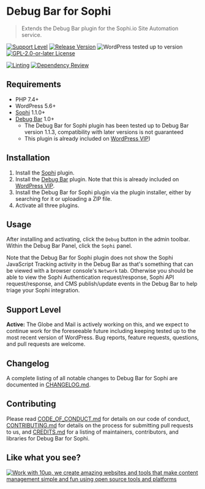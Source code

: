 # Debug Bar for Sophi

> Extends the Debug Bar plugin for the Sophi.io Site Automation service.

[![Support Level](https://img.shields.io/badge/support-active-green.svg)](#support-level) [![Release Version](https://img.shields.io/github/release/globeandmail/sophi-debug-bar.svg)](https://github.com/globeandmail/sophi-debug-bar/releases/latest) ![WordPress tested up to version](https://img.shields.io/wordpress/plugin/tested/debug-bar-for-sophi?color=blue&label=WordPress&logo=WordPress) [![GPL-2.0-or-later License](https://img.shields.io/github/license/globeandmail/sophi-debug-bar.svg)](https://github.com/globeandmail/sophi-debug-bar/blob/trunk/LICENSE.md)

[![Linting](https://github.com/10up/sophi-debug-bar/actions/workflows/lint.yml/badge.svg)](https://github.com/10up/sophi-debug-bar/actions/workflows/lint.yml) [![Dependency Review](https://github.com/10up/sophi-debug-bar/actions/workflows/dependency-review.yml/badge.svg)](https://github.com/10up/sophi-debug-bar/actions/workflows/dependency-review.yml)

## Requirements

* PHP 7.4+
* WordPress 5.6+
* [Sophi](https://wordpress.org/plugins/sophi/) 1.1.0+
* [Debug Bar](https://wordpress.org/plugins/debug-bar/) 1.0+
  * The Debug Bar for Sophi plugin has been tested up to Debug Bar version 1.1.3, compatibility with later versions is not guaranteed
  * This plugin is already included on [WordPress VIP](https://wpvip.com/))

## Installation

1. Install the [Sophi](https://wordpress.org/plugins/sophi) plugin.
1. Install the [Debug Bar](https://wordpress.org/plugins/debug-bar/) plugin.  Note that this is already included on [WordPress VIP](https://wpvip.com/).
1. Install the Debug Bar for Sophi plugin via the plugin installer, either by searching for it or uploading a ZIP file.
1. Activate all three plugins.

## Usage

After installing and activating, click the `Debug` button in the admin toolbar.  Within the Debug Bar Panel, click the `Sophi` panel.

Note that the Debug Bar for Sophi plugin does not show the Sophi JavaScript Tracking activity in the Debug Bar as that's something that can be viewed with a browser console's `Network` tab.  Otherwise you should be able to view the Sophi Authentication request/response, Sophi API request/response, and CMS publish/update events in the Debug Bar to help triage your Sophi integration.

## Support Level

**Active:** The Globe and Mail is actively working on this, and we expect to continue work for the foreseeable future including keeping tested up to the most recent version of WordPress.  Bug reports, feature requests, questions, and pull requests are welcome.

## Changelog

A complete listing of all notable changes to Debug Bar for Sophi are documented in [CHANGELOG.md](https://github.com/globeandmail/sophi-debug-bar/blob/develop/CHANGELOG.md).

## Contributing

Please read [CODE_OF_CONDUCT.md](https://github.com/globeandmail/sophi-debug-bar/blob/develop/CODE_OF_CONDUCT.md) for details on our code of conduct, [CONTRIBUTING.md](https://github.com/globeandmail/sophi-debug-bar/blob/develop/CONTRIBUTING.md) for details on the process for submitting pull requests to us, and [CREDITS.md](https://github.com/globeandmail/sophi-debug-bar/blob/develop/CREDITS.md) for a listing of maintainers, contributors, and libraries for Debug Bar for Sophi.

## Like what you see?

<a href="http://10up.com/contact/"><img src="https://10up.com/uploads/2016/10/10up-Github-Banner.png" alt="Work with 10up, we create amazing websites and tools that make content management simple and fun using open source tools and platforms"></a>
